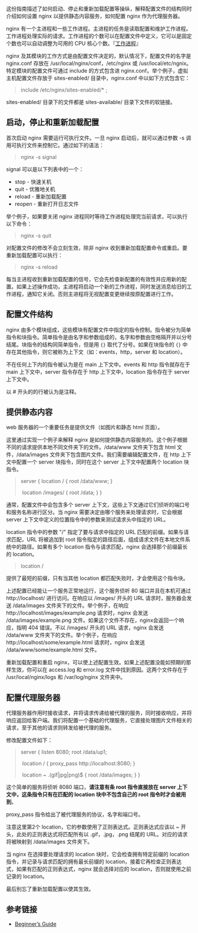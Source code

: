 这份指南描述了如何启动、停止和重新加载配置等操纵，解释配置文件的结构同时介绍如何设置 nginx 以提供静态内容服务，如何配置 nginx 作为代理服务器。

nginx 有一个主进程和一些工作进程。主进程的任务是读取配置和维护工作进程。工作进程处理实际的请求。工作进程的个数可以在配置文件中定义，它可以是固定个数也可以自动调整为可用的 CPU 核心个数。『[工作进程](https://nginx.org/en/docs/ngx_core_module.html#worker_processes)』

nginx 及其模块的工作方式是由配置文件决定的，默认情况下，配置文件的名字是 nginx.conf 存放在 /usr/local/nginx/conf，/etc/nginx 或 /usr/local/etc/ngnix。特定模块的配置文件可通过 include 的方式包含进 nginx.conf。举个例子，虚拟主机配置文件存放于 sites-enabled/ 目录中，nginx.conf 中以如下方式包含它：

> include /etc/nginx/sites-enabled/* ;

sites-enabled/ 目录下的文件都是 sites-available/ 目录下文件的软链接。

## 启动，停止和重新加载配置

首次启动 nginx 需要运行可执行文件。一旦 nginx 启动后，就可以通过参数 -s 调用可执行文件来控制它。通过如下的语法：

> nginx -s signal

signal 可以是以下列表中的一个：

- stop - 快速关机
- quit - 优雅地关机
- reload - 重新加载配置
- reopen - 重新打开日志文件

举个例子，如果要关闭 nginx 进程同时等待工作进程处理完当前请求，可以执行以下命令：

> nginx -s quit

对配置文件的修改不会立刻生效，除非 nginx 收到重新加载配置命令或重启。要重新加载配置可以执行：

> nginx -s reload

每当主进程收到重新加载配置的信号，它会先检查新配置的有效性并应用新的配置。如果上述操作成功，主进程将启动一个新的工作进程，同时发送消息给旧的工作进程，通知它关闭。否则主进程将无视配置变更继续按原配置进行工作。

## 配置文件结构

nginx 由多个模块组成，这些模块有配置文件中指定的指令控制。指令被分为简单指令和块指令。简单指令是由名字和参数组成的，名字和参数由空格隔开并以分号结尾。块指令的结构同简单指令，但是用 `{}` 取代了分号。如果在块指令的 `{}` 中存在其他指令，则它被称为上下文（如：events，http，server 和 location）。

不在任何上下内的指令被认为是在 main 上下文中。events 和 http 指令就存在于 main 上下文中，server 指令存在于 http 上下文中，location 指令存在于 server 上下文中。

以 # 开头的的行被认为是注释。

## 提供静态内容

web 服务器的一个重要任务是提供文件（如图片和静态 html 页面）。

这里通过实现一个例子来解释 nginx 是如何提供静态内容服务的。这个例子根据不同的请求提供本地不同文件夹下的文件。/data/www 文件夹下包含 html 文件，/data/images 文件夹下包含图片文件。我们需要编辑配置文件，在 http 上下文中配置一个 server 块指令，同时在这个 server 上下文中配置两个 location 块指令。

> server {
>     location / {
>         root /data/www;
>     }
>
> ​    location /images/ {
>         root /data;
>     }
> }

通常，配置文件中会包含多个 server 上下文，这些上下文通过它们侦听的端口号和服务名称进行区分。当 nginx 需要决定由哪个服务来处理请求时，它会根据 server 上下文中定义的位置指令中的参数来测试请求头中指定的 URL。

location 指令中的参数 "/" 指定了要与请求中指定的 URL 匹配的前缀。如果与请求匹配，URL 将被追加到 root 指令指定的路径后面，组成请求文件在本地文件系统中的路径。如果有多个 location 指令与请求匹配，nginx 会选择那个前缀最长的 location。

> location /

提供了最短的前缀，只有当其他 location 都匹配失败时，才会使用这个指令块。

上述配置已经能让一个服务正常地运行，这个服务侦听 80 端口并且在本机可通过 http://localhost/ 进行访问。在响应以 /images/ 开头的 URL 请求时，服务器会发送 /data/images 文件夹下的文件。举个例子，在响应 http://localhost/images/example.png 请求时，nginx 会发送 /data/images/example.png 文件。如果这个文件不存在，nginx会返回一个响应，指明 404 错误。不以 /images/ 开头的 URL 请求，nginx 会发送 /data/www 文件夹下的文件。举个例子，在响应 http://localhost/some/example.html 请求时，nginx 会发送 /data/www/some/example.html 文件。

重新加载配置和重启 nginx，可以使上述配置生效。如果上述配置没能如预期的那样生效，你可以在 access.log 和 error.log 文件中找到原因。这两个文件存在于 /usr/local/nginx/logs 和 /var/log/nginx 文件夹中。

## 配置代理服务器

代理服务器作用时接收请求，并将请求传递给被代理的服务，同时接收响应，并将响应返回给客户端。我们将配置一个基础的代理服务，它直接处理图片文件相关的请求，至于其他的请求则转发给被代理的服务。

修改配置文件如下：

> server {
>     listen 8080;
>     root /data/up1;
>
> ​    location / {
>         proxy_pass http://localhost:8080;
>     }
> 	
> ​    location ~ \.(gif|jpg|png)$ {
>     	root /data/images;
>    }
> }

这个简单的服务将侦听 8080 端口，**请注意有条 root 指令直接放在 server 上下文中，这条指令只有在匹配的 location 块中不包含自己的 root 指令时才会被用到**。

proxy_pass 指令给出了被代理服务的协议，名字和端口号。

注意这里第2个 location，它的参数使用了正则表达式。正则表达式应该以 ~ 开头，此处的正则表达式将匹配所有以 .gif，.jpg，.png 结尾的 URL。对应的请求将被映射到 /data/images 文件夹下。

当 nginx 在选择要处理请求的 location 块时，它会检查拥有特定前缀的 location 指令，并记录与请求匹配的拥有最长前缀的 location，接着它再检查正则表达式，如果有匹配的正则表达式，nginx 就会选择对应的 location，否则就使用之前记录的 location。

最后别忘了重新加载配置以使其生效。

## 参考链接

- [Beginner’s Guide](https://nginx.org/en/docs/beginners_guide.html#conf_structure)

